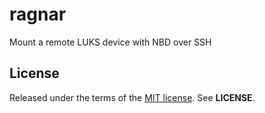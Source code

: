 ragnar
======
Mount a remote LUKS device with NBD over SSH


License
-------
Released under the terms of the
[MIT license](http://tldrlegal.com/license/mit-license). See **LICENSE**.
